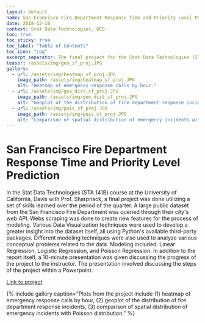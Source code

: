 ```yaml
---
layout: default
name: San Francisco Fire Department Response Time and Priority Level Prediction
date: 2018-12-10
context: Stat Data Technologies, UCD
toc: true
toc_sticky: true
toc_label: "Table of Contents"
toc_icon: "cog"
excerpt_separator: The final project for the Stat Data Technologies (STA 141B) course, utilizing data science pipelines, and various regression models.
teaser: /assets/img/geo_sf_proj.JPG
gallery:
  - url: /assets/img/heatmap_sf_proj.JPG
    image_path: /assets/img/heatmap_sf_proj.JPG
    alt: "Heatmap of emergency response calls by hour."
  - url: /assets/img/geo_dist_sf_proj.JPG
    image_path: /assets/img/geo_dist_sf_proj.JPG
    alt: "Geoplot of the distribution of fire department response incidents."
  - url: /assets/img/pois_sf_proj.JPG
    image_path: /assets/img/pois_sf_proj.JPG
    alt: "Comparison of spatial distribution of emergency incidents with Poisson distribution."
---
```

# San Francisco Fire Department Response Time and Priority Level Prediction

In the Stat Data Technologies (STA 141B) course at the University of California, Davis with Prof. Sharpnack, a final project was done utilizing a set of skills learned over the period of the quarter. A large public dataset from the San Francisco Fire Department was queried through their city's web API. Webs scraping was done to create new features for the process of modeling. Various Data Visualization techniques were used to develop a greater insight into the dataset itself, all using Python's available third-party packages. Different modeling techniques were also used to analyze various conceptual problems related to the data. Modeling included: Linear Regression, Logistic Regression, and Poisson Regression. In addition to the report itself, a 10-minute presentation was given discussing the progress of the project to the instructor. The presentation involved discussing the steps of the project within a Powerpoint.

[Link to project](https://nbviewer.jupyter.org/github/qzyu999/data-and-web-technologies-for-data-analysis-ucd-fall-18/blob/master/final_project/final_project.html)

{% include gallery caption="Plots from the project include (1) heatmap of emergency response calls by hour, (2) geoplot of the distribution of fire department response incidents, (3) comparison of spatial distribution of emergency incidents with Poisson distribution." %}
